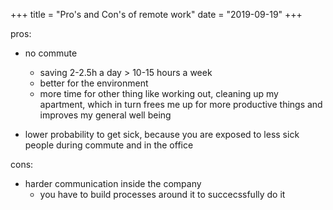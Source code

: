 +++
title = "Pro's and Con's of remote work"
date = "2019-09-19"
+++

pros:

- no commute
    - saving 2-2.5h a day > 10-15 hours a week
    - better for the environment
    - more time for other thing like working out, cleaning up my apartment, which in turn frees me up for more productive things and improves my general well being

- lower probability to get sick, because you are exposed to less sick people during commute and in the office

cons:

- harder communication inside the company
    - you have to build processes around it to succecssfully do it